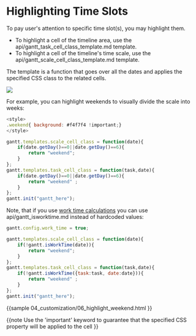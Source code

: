 Highlighting  Time Slots
=======================================
To pay user's attention to specific time slot(s), you may highlight them. 

- To highlight a cell of the timeline area, use the api/gantt_task_cell_class_template.md template.
- To highlight a cell of the timeline's time scale, use the api/gantt_scale_cell_class_template.md template.

The template is a function that goes over all the dates and applies the specified CSS class to the related cells.

<img src="desktop/highlighting_weekends.png"/>

For example, you can highlight weekends to visually divide the scale into weeks:

~~~js
<style>
.weekend{ background: #f4f7f4 !important;}
</style>
~~~


~~~js
gantt.templates.scale_cell_class = function(date){
	if(date.getDay()==0||date.getDay()==6){
		return "weekend";
	}
};
gantt.templates.task_cell_class = function(task,date){
	if(date.getDay()==0||date.getDay()==6){ 
		return "weekend" ;
	}
};
gantt.init("gantt_here");
~~~

Note, that if you use [work time calculations](desktop/working_time.md) you can use api/gantt_isworktime.md instead of hardcoded values:

~~~js
gantt.config.work_time = true;

gantt.templates.scale_cell_class = function(date){
	if(!gantt.isWorkTime(date)){
		return "weekend";
	}
};
gantt.templates.task_cell_class = function(task,date){
	if(!gantt.isWorkTime({task:task, date:date})){
		return "weekend" ;
	}
};
gantt.init("gantt_here");
~~~


{{sample
	04_customization/06_highlight_weekend.html
}}

{{note
Use the 'important' keyword to guarantee that the specified CSS property will be applied to the cell
}}
